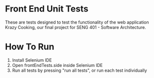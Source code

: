 # Front End Unit Tests
These are tests designed to test the functionality of the web application Krazy Cooking, our final project for SENG 401 - Software Architecture.

# How To Run
1. Install Selenium IDE
2. Open frontEndTests.side inside Selenium IDE
3. Run all tests by pressing "run all tests", or run each test individually